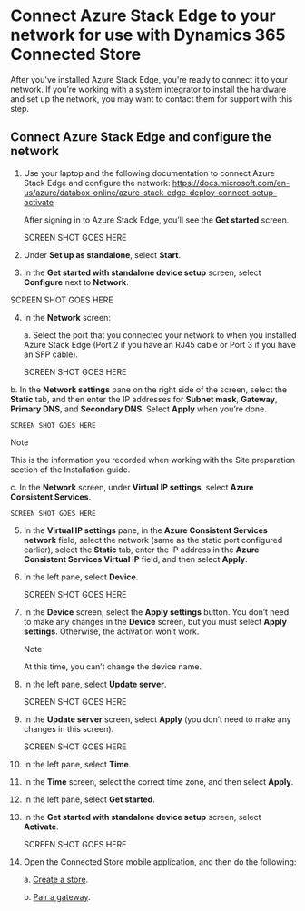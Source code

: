 

# Connect Azure Stack Edge to your network for use with Dynamics 365 Connected Store

After you've installed Azure Stack Edge, you're ready to connect it to your network. If you’re working with a system integrator to install the hardware and set up the network, you may want to contact them for support with this step. 

## Connect Azure Stack Edge and configure the network

1.	Use your laptop and the following documentation to connect Azure Stack Edge and configure the network: https://docs.microsoft.com/en-us/azure/databox-online/azure-stack-edge-deploy-connect-setup-activate

    After signing in to Azure Stack Edge, you’ll see the **Get started** screen.
    
    SCREEN SHOT GOES HERE
 
2.	Under **Set up as standalone**, select **Start**. 

3.	In the **Get started with standalone device setup** screen, select **Configure** next to **Network**.

   SCREEN SHOT GOES HERE
 
4.	In the **Network** screen:

    a.	Select the port that you connected your network to when you installed Azure Stack Edge (Port 2 if you have an RJ45 cable or Port 3 if you have an SFP cable).
    
    SCREEN SHOT GOES HERE
 
b.	In the **Network settings** pane on the right side of the screen, select the **Static** tab, and then enter the IP addresses for **Subnet mask**, **Gateway**, **Primary DNS**, and **Secondary DNS**. Select **Apply** when you’re done.

    SCREEN SHOT GOES HERE
 
   > [!NOTE]
   > This is the information you recorded when working with the Site preparation section of the Installation guide. 
    
c.	In the **Network** screen, under **Virtual IP settings**, select **Azure Consistent Services**.

    SCREEN SHOT GOES HERE
 
5.	In the **Virtual IP settings** pane, in the **Azure Consistent Services network** field, select the network (same as the static port configured earlier), select the **Static** tab, enter the IP address in the **Azure Consistent Services Virtual IP** field, and then select **Apply**.

6. In the left pane, select **Device**.

    SCREEN SHOT GOES HERE
 
7.	In the **Device** screen, select the **Apply settings** button. You don’t need to make any changes in the **Device** screen, but you must select **Apply settings**. Otherwise, the activation won’t work.
 
    > [!NOTE]
    > At this time, you can’t change the device name. 

8.	In the left pane, select **Update server**.

    SCREEN SHOT GOES HERE

9.	In the **Update server** screen, select **Apply** (you don’t need to make any changes in this screen).

    SCREEN SHOT GOES HERE
 
10.	In the left pane, select **Time**.

11.	In the **Time** screen, select the correct time zone, and then select **Apply**. 

12.	In the left pane, select **Get started**.

13.	In the **Get started with standalone device setup** screen, select **Activate**. 

    SCREEN SHOT GOES HERE
 
14.	Open the Connected Store mobile application, and then do the following:

    a. [Create a store](mobile-app-create-store.md).
    
    b. [Pair a gateway](mobile-app-pair-gateway.md).
